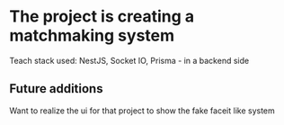 # The project is creating a matchmaking system

Teach stack used: NestJS, Socket IO, Prisma - in a backend side

## Future additions

Want to realize the ui for that project to show the fake faceit like system

